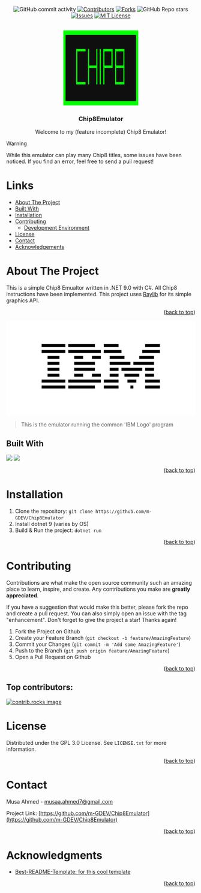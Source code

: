 <!-- https://github.com/othneildrew/Best-README-Template -->

<div align="center">

![GitHub commit activity](https://img.shields.io/github/commit-activity/m/m-GDEV/Chip8Emulator)
[![Contributors](https://img.shields.io/github/contributors/m-GDEV/Chip8Emulator.svg)](https://github.com/m-GDEV/Chip8Emulator/graphs/contributors)
[![Forks](https://img.shields.io/github/forks/m-GDEV/Chip8Emulator.svg?style=flat)](https://github.com/m-GDEV/Chip8Emulator/network/members)
![GitHub Repo stars](https://img.shields.io/github/stars/m-GDEV/Chip8Emulator?style=flat&link=https%3A%2F%2Fgithub.com%2Fm-GDEV%2FChip8Emulator%2Fstargazers)
[![Issues](https://img.shields.io/github/issues/m-GDEV/Chip8Emulator.svg)](https://github.com/m-GDEV/Chip8Emulator/issues)
[![MIT License](https://img.shields.io/github/license/m-GDEV/Chip8Emulator.svg)](https://github.com/m-GDEV/Chip8Emulator/blob/master/LICENSE.txt)

</div>


 
 <!--
 [![LinkedIn](https://img.shields.io/badge/-LinkedIn-black.svg?logo=linkedin&colorB=555)](https://linkedin.com/in/musa-ahmed)
-->

<!-- PROJECT LOGO -->
<br />
<div align="center">
  <a href="https://github.com/m-GDEV/Chip8Emulator">
    <img src="docs/logo.png" alt="Logo" width="200" height="200">
  </a>

<h3 align="center">Chip8Emulator</h3>

  <p align="center">
    Welcome to my (feature incomplete) Chip8 Emulator!
    <br />

</div>

> [!WARNING]  
> While this emulator can play many Chip8 titles, some issues have been noticed.
> If you find an error, feel free to send a pull request!


<!-- TABLE OF CONTENTS -->
# Links
* [About The Project](#about-the-project)
* [Built With](#built-with)
* [Installation](#installation)
* [Contributing](#contributing)
  * [Development Environment](#development-environment)
* [License](#license)
* [Contact](#contact)
* [Acknowledgements](#acknowledgements)

<!-- ABOUT THE PROJECT -->
# About The Project

This is a simple Chip8 Emualtor written in .NET 9.0 with C#. All Chip8 instructions have been implemented. This project uses [Raylib](https://github.com/raylib-cs/raylib-cs) for its simple graphics API.

<p align="right">(<a href="#readme-top">back to top</a>)</p>

![Demo](./docs/demo.png)

> This is the emulator running the common 'IBM Logo' program

## Built With

![](https://img.shields.io/badge/.NET%209.0-512BD4?logo=.NET&logoColor=white)
![](https://img.shields.io/badge/Raylib-000000?logo=raylib&logoColor=white)

<p align="right">(<a href="#readme-top">back to top</a>)</p>


<!-- GETTING STARTED -->
# Installation

1. Clone the repository: `git clone https://github.com/m-GDEV/Chip8Emulator`
2. Install dotnet 9 (varies by OS)
3. Build & Run the project: `dotnet run`

<p align="right">(<a href="#readme-top">back to top</a>)</p>


<!-- CONTRIBUTING -->
# Contributing

Contributions are what make the open source community such an amazing place to learn, inspire, and create. Any contributions you make are **greatly appreciated**.

If you have a suggestion that would make this better, please fork the repo and create a pull request. You can also simply open an issue with the tag "enhancement".
Don't forget to give the project a star! Thanks again!

1. Fork the Project on Github
2. Create your Feature Branch (`git checkout -b feature/AmazingFeature`)
3. Commit your Changes (`git commit -m 'Add some AmazingFeature'`)
4. Push to the Branch (`git push origin feature/AmazingFeature`)
5. Open a Pull Request on Github

<p align="right">(<a href="#readme-top">back to top</a>)</p>

## Top contributors:

<a href="https://github.com/m-GDEV/Chip8Emulator/graphs/contributors">
  <img src="https://contrib.rocks/image?repo=m-GDEV/Chip8Emulator" alt="contrib.rocks image" />
</a>


<!-- LICENSE -->
# License

Distributed under the GPL 3.0 License. See `LICENSE.txt` for more information.

<p align="right">(<a href="#readme-top">back to top</a>)</p>



<!-- CONTACT -->
# Contact

Musa Ahmed - [musaa.ahmed7@gmail.com](mailto:musaa.ahmed7@gmail.com)

Project Link: [https://github.com/m-GDEV/Chip8Emulator](https://github.com/m-GDEV/Chip8Emulator)

<p align="right">(<a href="#readme-top">back to top</a>)</p>



<!-- ACKNOWLEDGMENTS -->
# Acknowledgments

* [Best-README-Template: for this cool template](https://github.com/othneildrew/Best-README-Template)


<p align="right">(<a href="#readme-top">back to top</a>)</p>
